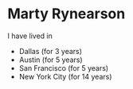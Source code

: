 # Marty Rynearson
I have lived in 
* Dallas (for 3 years)
* Austin (for 5 years)
* San Francisco (for 5 years)
* New York City (for 14 years)
